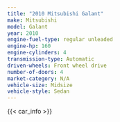 ```yaml
---
title: "2010 Mitsubishi Galant"
make: Mitsubishi
model: Galant
year: 2010
engine-fuel-type: regular unleaded
engine-hp: 160
engine-cylinders: 4
transmission-type: Automatic
driven-wheels: Front wheel drive
number-of-doors: 4
market-category: N/A
vehicle-size: Midsize
vehicle-style: Sedan
---
```


{{< car_info >}}
